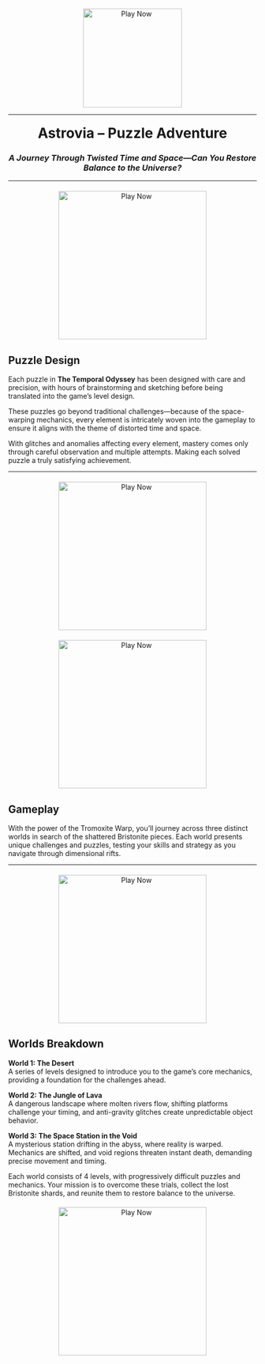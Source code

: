 <!-- Big Play Button -->
<div style="text-align: center; margin-top: 20px;">
  <a href="https://play.astrovia.xyz/" target="_blank">
    <img src="https://github.com/user-attachments/assets/7749d834-d63e-4534-88d4-ea6b86844a2a" alt="Play Now" style="width:200px;">
  </a>
</div>
<hr>
<!-- Main Header & Subtitle -->
<h1 style="text-align: center; margin-top: 20px;">Astrovia – Puzzle Adventure</h1>
<h3 style="text-align: center; font-style: italic;">A Journey Through Twisted Time and Space—Can You Restore Balance to the Universe?</h3>

<hr>

<div style="text-align: center; margin-top: 20px;">
  <a href="https://link-to-your-game.com" target="_blank">
    <img src="https://img.itch.zone/aW1hZ2UvMzA5MDg4MS8xODQ4MzMyMi5qcGc=/347x500/XorTdI.jpg" alt="Play Now" style="width:300px;">
  </a>
</div>


<!-- Puzzle Design Section -->
## Puzzle Design

Each puzzle in **The Temporal Odyssey** has been designed with care and precision, with hours of brainstorming and sketching before being translated into the game’s level design.

These puzzles go beyond traditional challenges—because of the space-warping mechanics, every element is intricately woven into the gameplay to ensure it aligns with the theme of distorted time and space.

With glitches and anomalies affecting every element, mastery comes only through careful observation and multiple attempts. Making each solved puzzle a truly satisfying achievement.

<hr>

<div style="text-align: center; margin-top: 20px;">
  <a href="https://link-to-your-game.com" target="_blank">
    <img src="https://img.itch.zone/aW1hZ2UvMzA5MDg4MS8xODQ4MzMyNC5qcGc=/347x500/QsYfyq.jpg" alt="Play Now" style="width:300px;">
  </a>
</div>
<div style="text-align: center; margin-top: 20px;">
  <a href="https://link-to-your-game.com" target="_blank">
    <img src="https://img.itch.zone/aW1hZ2UvMzA5MDg4MS8xODQ4MzMyMC5qcGc=/347x500/8%2FBcLU.jpg" alt="Play Now" style="width:300px;">
  </a>
</div>

<!-- Gameplay Section -->
## Gameplay

With the power of the Tromoxite Warp, you’ll journey across three distinct worlds in search of the shattered Bristonite pieces. Each world presents unique challenges and puzzles, testing your skills and strategy as you navigate through dimensional rifts.

<hr>

<div style="text-align: center; margin-top: 20px;">
  <a href="https://link-to-your-game.com" target="_blank">
    <img src="https://img.itch.zone/aW1hZ2UvMzA5MDg4MS8xODQ4MzMxOS5qcGc=/347x500/CG%2BYGf.jpg" alt="Play Now" style="width:300px;">
  </a>
</div>

<!-- Worlds Breakdown -->
## Worlds Breakdown

**World 1: The Desert**  
A series of levels designed to introduce you to the game’s core mechanics, providing a foundation for the challenges ahead.

**World 2: The Jungle of Lava**  
A dangerous landscape where molten rivers flow, shifting platforms challenge your timing, and anti-gravity glitches create unpredictable object behavior.

**World 3: The Space Station in the Void**  
A mysterious station drifting in the abyss, where reality is warped. Mechanics are shifted, and void regions threaten instant death, demanding precise movement and timing.

Each world consists of 4 levels, with progressively difficult puzzles and mechanics. Your mission is to overcome these trials, collect the lost Bristonite shards, and reunite them to restore balance to the universe.

<div style="text-align: center; margin-top: 20px;">
  <a href="https://link-to-your-game.com" target="_blank">
    <img src="https://img.itch.zone/aW1hZ2UvMzA5MDg4MS8xODQ4MzMyMy5qcGc=/347x500/FJw9zD.jpg" alt="Play Now" style="width:300px;">
  </a>
</div>

